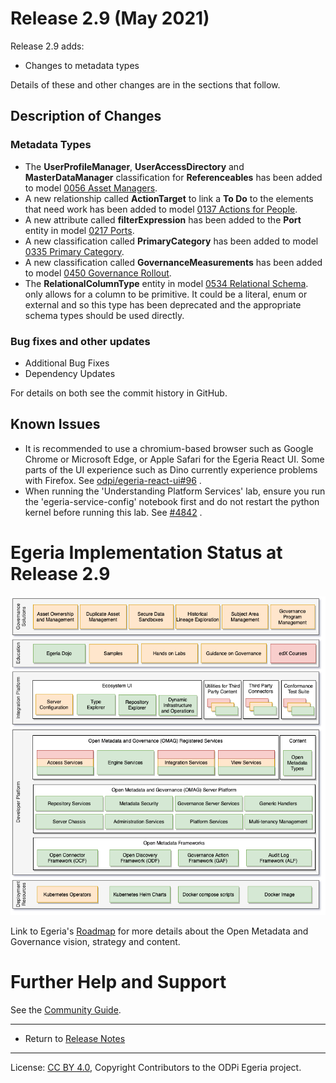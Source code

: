 <!-- SPDX-License-Identifier: CC-BY-4.0 -->
<!-- Copyright Contributors to the ODPi Egeria project. -->

# Release 2.9 (May 2021)

Release 2.9 adds:
* Changes to metadata types

Details of these and other changes are in the sections that follow.

## Description of Changes

### Metadata Types

* The **UserProfileManager**, **UserAccessDirectory** and **MasterDataManager** classification for **Referenceables** has been added
to model [0056 Asset Managers](../open-metadata-publication/website/open-metadata-types/0056-Asset-Managers.md).
* A new relationship called **ActionTarget** to link a **To Do** to the elements that need work has been added
to model [0137 Actions for People](../open-metadata-publication/website/open-metadata-types/0137-Actions.md).
* A new attribute called **filterExpression** has been added to the **Port** entity in
model [0217 Ports](../open-metadata-publication/website/open-metadata-types/0217-Ports.md).
* A new classification called **PrimaryCategory** has been added to
model [0335 Primary Category](../open-metadata-publication/website/open-metadata-types/0335-Primary-Category.md).
* A new classification called **GovernanceMeasurements** has been added to
model [0450 Governance Rollout](../open-metadata-publication/website/open-metadata-types/0450-Governance-Rollout.md).
* The **RelationalColumnType** entity in
model [0534 Relational Schema](../open-metadata-publication/website/open-metadata-types/0534-Relational-Schemas.md).
only allows for a column to be primitive. It could be a literal, enum or external and so this type has been deprecated
and the appropriate schema types should be used directly.

### Bug fixes and other updates
* Additional Bug Fixes
* Dependency Updates

For details on both see the commit history in GitHub.

## Known Issues

* It is recommended to use a chromium-based browser such as Google Chrome or Microsoft Edge, or Apple Safari for the Egeria React UI. Some parts of the UI experience such as Dino currently experience problems with Firefox. See [odpi/egeria-react-ui#96](https://github.com/odpi/egeria-react-ui/issues/96) .
* When running the 'Understanding Platform Services' lab, ensure you run the 'egeria-service-config' notebook first and do not restart the python kernel before running this lab. See [#4842](https://github.com/odpi/egeria/issues/4842) .

# Egeria Implementation Status at Release 2.9

![Egeria Implementation Status](../open-metadata-publication/website/roadmap/functional-organization-showing-implementation-status-for-2.9.png#pagewidth)

Link to Egeria's [Roadmap](../open-metadata-publication/website/roadmap) for more details about the
Open Metadata and Governance vision, strategy and content.


# Further Help and Support

See the [Community Guide](../Community-Guide.md).

----
* Return to [Release Notes](.)
   
----
License: [CC BY 4.0](https://creativecommons.org/licenses/by/4.0/),
Copyright Contributors to the ODPi Egeria project.
